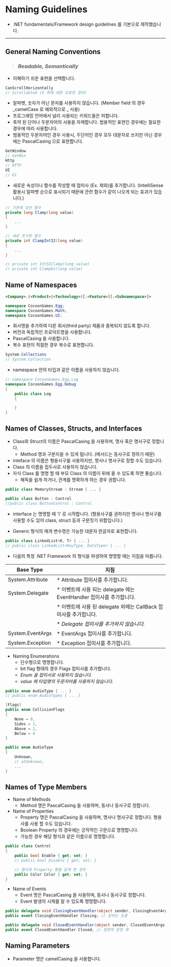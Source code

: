 # Naming Guidelines

* .NET fundamentals/Framework design guidelines 를 기본으로 제작했습니다.

---

## General Naming Conventions

> ### _Readable, Semantically_

* 이해하기 쉬운 표현을 선택합니다.

```c#
CanScrollHorizontally
// ScrollableX (X 축에 대한 모호한 정의)
```

* 알파벳, 숫자가 아닌 문자를 사용하지 않습니다. (Member field 의 경우 _camelCase 로 예외적으로 _ 사용)
* 프로그래밍 언어에서 널리 사용되는 키워드들은 피합니다.
* 축약 된 단어나 두문자어의 사용을 자제합니다. 범용적인 표현인 경우에는 필요한 경우에 따라 사용합니다.
* 범용적인 두문자어인 경우 사용시, 두단어인 경우 모두 대문자로 쓰지만 아닌 경우에는 PascalCasing 으로 표현합니다.

```c#
GetWindow
// GetWin
Http
// HTTP
UI
// Ui
```

* 새로운 속성이나 함수를 작성할 때 접미사 (Ex. 제외)를 추가합니다. (IntelliSense 활용시 알파벳 순으로 표시되기 때문에 관련 함수가 같이 나오게 되는 효과가 있습니다.)

```c#
// 기존에 있던 함수
private long Clamp(long value)
{
    ...
}

// 새로 추가한 함수
private int ClampInt32(long value)
{
    ...
}

// private int Int32Clamp(long value)
// private int ClampEx(long value)
```

## Name of Namespaces

```xml
<Company>.(<Product>|<Technology>)[.<Feature>][.<Subnamespace>]>
```

```c#
namespace CocoonGames.Egg;
namespace CocoonGames.Math;
namespace CocoonGames.UI;
```

* 회사명을 추가하여 다른 회사(third party) 제품과 중복되지 않도록 합니다.
* 버전과 독립적인 프로덕트명을 사용합니다.
* PascalCasing 을 사용합니다.
* 복수 표현이 적절한 경우 복수로 표현합니다.

```c#
System.Collections
// System.Collection
```

* namespace 안의 타입과 같은 이름을 사용하지 않습니다.

```c#
// namespace CocoonGames.Egg.Log
namespace CocoonGames.Egg.Debug
{
    public class Log
    {

    }
}
```

## Names of Classes, Structs, and Interfaces
* Class와 Struct의 이름은 PascalCasing 을 사용하며, 명사 혹은 명사구로 정합니다.
    * Method 명과 구분지을 수 있게 됩니다. (메서드는 동사구로 정하기 때문)
* inteface 의 이름은 형용사구를 사용하지만, 명사나 명사구로 정할 수도 있습니다.
* Class 의 이름을 접두사로 사용하지 않습니다.
* 자식 Class 를 명명 할 때 부모 Class 의 이름이 뒤에 올 수 있도록 하면 좋습니다.
    * 해독을 쉽게 하거나, 관계를 명확하게 하는 경우 권합니다.

```c#
public class MemoryStream : Stream { ... }

public class Button : Control
//public class ButtonControl : Control
```

* interface 는 명명할 때 'I' 로 시작합니다. (형용사구를 권하지만 명사나 명사구를 사용할 수도 있어 class, struct 등과 구분짓기 위함입니다.)

* Generic 형식의 매개 변수명은 가능한 대문자 한글자로 표현합니다.

```c#
public class LinkedList<K, T> { ... }
// public class LinkedList<KeyType, DataType> { ... }
```

* 다음의 특정 .NET Framework 의 형식을 파생하여 명명할 때는 지침을 따릅니다.

|Base Type|지침|
|---|---|
|System.Attribute| * Attribute 접미사를 추가합니다.|
|System.Delegate| * 이벤트에 사용 되는 delegate 에는 EventHandler 접미사를 추가합니다. |
||  * 이벤트에 사용 된 delegate 외에는 CallBack 접미사를 추가합니다.|
|| * *Delegate 접미사를 추가하지 않습니다.*|
|System.EventArgs| * EventArgs 접미사를 추가합니다.|
|System.Exception| * Exception 접미사를 추가합니다.|

* Naming Enumerations
    * 단수형으로 명명합니다.
    * bit flag 형태의 경우 Flags 접미사를 추가합니다.
    * *Enum 을 접미사로 사용하지 않습니다.*
    * *value 에 타입명의 두문자어를 사용하지 않습니다.*

```c#
public enum AudioType { ... }
// public enum AudioTypes { ... }

[Flags]
public enum CollisionFlags
{
    None = 0,
    Sides = 1,
    Above = 2,
    Below = 4
}

public enum AudioType
{
    Unknown,
    // atUnknown,
    ...
}
```

## Names of Type Members
* Name of Methods
    * Method 명은 PascalCasing 을 사용하며, 동사나 동사구로 정합니다.
* Name of Properties
    * Property 명은 PascalCasing 을 사용하며, 명사나 명사구로 정합니다. 형용사를 사용 할 수도 있습니다.
    * Boolean Property 의 경우에는 긍적적인 구문으로 명명합니다.
    * 가능한 경우 해당 형식과 같은 이름으로 명명합니다.

```c#
public class Control
{
    public bool Enable { get; set; }
    // public bool Disable { get; set; }

    // 형식과 Property 명을 같게 한 경우
    public Color Color { get; set; }
}
```

* Name of Events
    * Event 명은 PascalCasing 을 사용하며, 동사나 동사구로 정합니다.
    * Event 발생의 시제를 알 수 있도록 명명합니다.

```c#
public delegate void ClosingEventHandler(object sender, ClosingEventArgs e);
public event ClosingEventHandler Closing; // 닫히는 도중

public delegate void ClosedEventHandler(object sender, ClosedEventArgs e);
public event ClosedEventHandler Closed; // 완전히 닫힌 후
```

## Naming Parameters
* Parameter 명은 camelCasing 을 사용합니다.
